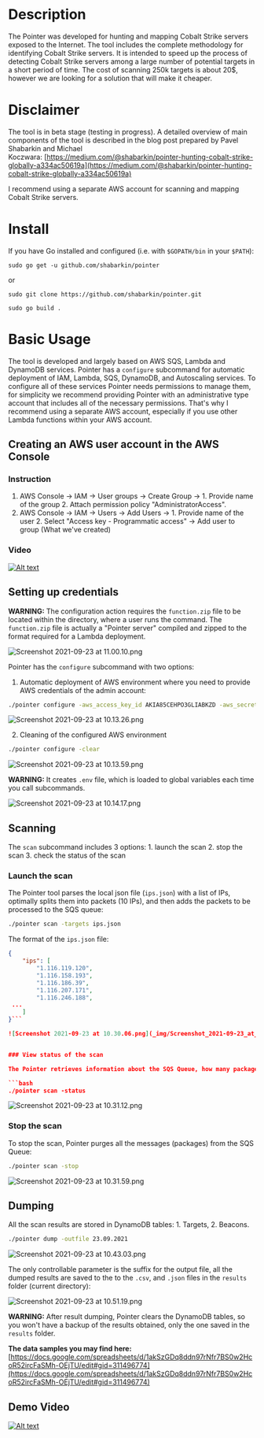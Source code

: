 # Description

The Pointer was developed for hunting and mapping Cobalt Strike servers exposed to the Internet. The tool includes the complete methodology for identifying Cobalt Strike servers. It is intended to speed up the process of detecting Cobalt Strike servers among a large number of potential targets in a short period of time.
The cost of scanning 250k targets is about 20$, however we are looking for a solution that will make it cheaper.

# Disclaimer

The tool is in beta stage (testing in progress). A detailed overview of main components of the tool is described in the blog post prepared by Pavel Shabarkin and Michael Koczwara: [https://medium.com/@shabarkin/pointer-hunting-cobalt-strike-globally-a334ac50619a](https://medium.com/@shabarkin/pointer-hunting-cobalt-strike-globally-a334ac50619a)

I recommend using a separate AWS account for scanning and mapping Cobalt Strike servers.

# Install

If you have Go installed and configured (i.e. with `$GOPATH/bin` in your `$PATH`):

```
sudo go get -u github.com/shabarkin/pointer
```
or 
```
sudo git clone https://github.com/shabarkin/pointer.git
```
```
sudo go build .
```

# Basic Usage

The tool is developed and largely based on AWS SQS, Lambda and DynamoDB services. Pointer has a `configure` subcommand for automatic deployment of IAM, Lambda, SQS, DynamoDB, and Autoscaling services. To configure all of these services Pointer needs permissions to manage them, for simplicity we recommend providing Pointer with an administrative type account that includes all of the necessary permissions. That's why I recommend using a separate AWS account, especially if you use other Lambda functions within your AWS account.

## Creating an AWS user account in the AWS Console

### Instruction

1. AWS Console → IAM → User groups → Create Group → 1. Provide name of the group 2. Attach permission policy "AdministratorAccess". 
2. AWS Console → IAM → Users → Add Users → 1. Provide name of the user 2. Select "Access key - Programmatic access" → Add user to group (What we've created) 

### Video

[![Alt text](https://img.youtube.com/vi/YgBc96u0hM4/0.jpg)](https://www.youtube.com/watch?v=YgBc96u0hM4)

## Setting up credentials

**WARNING:** The configuration action requires the `function.zip` file to be located within the directory, where a user runs the command. The `function.zip` file is actually a "Pointer server" compiled and zipped to the format required for a Lambda deployment. 

![Screenshot 2021-09-23 at 11.00.10.png](_img/Screenshot_2021-09-23_at_11.00.10.png)

Pointer has the `configure` subcommand with two options:

1. Automatic deployment of AWS environment where you need to provide AWS credentials of the admin account: 

```bash
./pointer configure -aws_access_key_id AKIA85CEHPO3GLIABKZD -aws_secret_access_key LW3bDF8xJvzGgArqMo0h4kuCYsnubU23kGICGp/p
```

![Screenshot 2021-09-23 at 10.13.26.png](_img/Screenshot_2021-09-23_at_10.13.26.png)

2. Cleaning of the configured AWS environment 

```bash
./pointer configure -clear
```

![Screenshot 2021-09-23 at 10.13.59.png](_img/Screenshot_2021-09-23_at_10.13.59.png)

**WARNING:** It creates `.env` file, which is loaded to global variables each time you call subcommands.

![Screenshot 2021-09-23 at 10.14.17.png](_img/Screenshot_2021-09-23_at_10.14.17.png)

## Scanning

The `scan` subcommand includes 3 options: 1. launch the scan 2. stop the scan 3. check the status of the scan

### Launch the scan

The Pointer tool parses the local json file (`ips.json`) with a list of IPs, optimally splits them into packets (10 IPs), and then adds the packets to be processed to the SQS queue: 

```bash
./pointer scan -targets ips.json
```

The format of the `ips.json` file:

```json
{
    "ips": [
        "1.116.119.120",
        "1.116.158.193",
        "1.116.186.39",
        "1.116.207.171",
        "1.116.246.188",
 ...
    ]
}```

![Screenshot 2021-09-23 at 10.30.06.png](_img/Screenshot_2021-09-23_at_10.30.06.png)


### View status of the scan

The Pointer retrieves information about the SQS Queue, how many packages are in the queue and waiting to be scanned, and how many packages are being processed at the current moment:

```bash
./pointer scan -status
```

![Screenshot 2021-09-23 at 10.31.12.png](_img/Screenshot_2021-09-23_at_10.31.12.png)

### Stop the scan

To stop the scan, Pointer purges all the messages (packages) from the SQS Queue: 

```bash
./pointer scan -stop
```

![Screenshot 2021-09-23 at 10.31.59.png](_img/Screenshot_2021-09-23_at_10.31.59.png)

## Dumping

All the scan results are stored in DynamoDB tables: 1. Targets, 2. Beacons. 

```bash
./pointer dump -outfile 23.09.2021
```

![Screenshot 2021-09-23 at 10.43.03.png](_img/Screenshot_2021-09-23_at_10.43.03.png)

The only controllable parameter is the suffix for the output file, all the dumped results are saved to the to the `.csv`, and `.json` files in the `results` folder (current directory):

![Screenshot 2021-09-23 at 10.51.19.png](_img/Screenshot_2021-09-23_at_10.51.19.png)

**WARNING:** After result dumping, Pointer clears the DynamoDB tables, so you won't have a backup of the results obtained, only the one saved in the `results` folder.

**The data samples you may find here:** [https://docs.google.com/spreadsheets/d/1akSzGDq8ddn97rNfr7BS0w2HcoR52ircFaSMh-OEjTU/edit#gid=311496774](https://docs.google.com/spreadsheets/d/1akSzGDq8ddn97rNfr7BS0w2HcoR52ircFaSMh-OEjTU/edit#gid=311496774)

## Demo Video

[![Alt text](https://img.youtube.com/vi/ToXfFPldGVc/0.jpg)](https://www.youtube.com/watch?v=ToXfFPldGVc)
